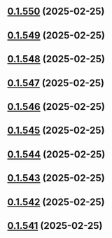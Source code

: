 ## [0.1.550](https://github.com/binary-braids/terraform-oracle/compare/v0.1.549...v0.1.550) (2025-02-25)



## [0.1.549](https://github.com/binary-braids/terraform-oracle/compare/v0.1.548...v0.1.549) (2025-02-25)



## [0.1.548](https://github.com/binary-braids/terraform-oracle/compare/v0.1.547...v0.1.548) (2025-02-25)



## [0.1.547](https://github.com/binary-braids/terraform-oracle/compare/v0.1.546...v0.1.547) (2025-02-25)



## [0.1.546](https://github.com/binary-braids/terraform-oracle/compare/v0.1.545...v0.1.546) (2025-02-25)



## [0.1.545](https://github.com/binary-braids/terraform-oracle/compare/v0.1.544...v0.1.545) (2025-02-25)



## [0.1.544](https://github.com/binary-braids/terraform-oracle/compare/v0.1.543...v0.1.544) (2025-02-25)



## [0.1.543](https://github.com/binary-braids/terraform-oracle/compare/v0.1.542...v0.1.543) (2025-02-25)



## [0.1.542](https://github.com/binary-braids/terraform-oracle/compare/v0.1.541...v0.1.542) (2025-02-25)



## [0.1.541](https://github.com/binary-braids/terraform-oracle/compare/v0.1.540...v0.1.541) (2025-02-25)



